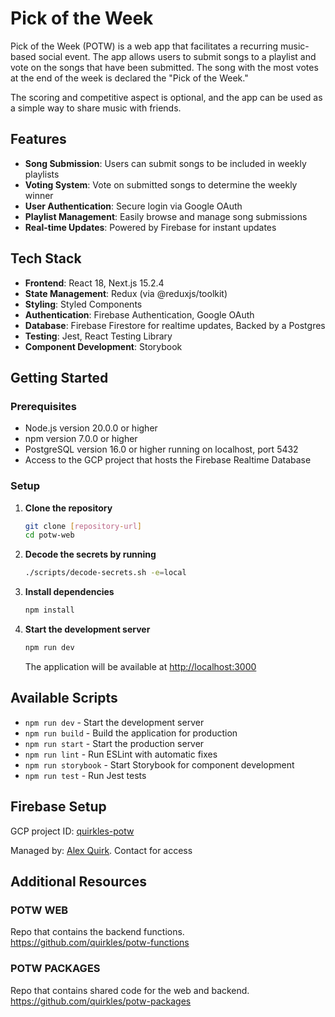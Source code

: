 # Pick of the Week

Pick of the Week (POTW) is a web app that facilitates a recurring music-based social event. The app allows users to submit songs to a playlist and vote on the songs that have been submitted. The song with the most votes at the end of the week is declared the "Pick of the Week."

The scoring and competitive aspect is optional, and the app can be used as a simple way to share music with friends.

## Features

- **Song Submission**: Users can submit songs to be included in weekly playlists
- **Voting System**: Vote on submitted songs to determine the weekly winner
- **User Authentication**: Secure login via Google OAuth
- **Playlist Management**: Easily browse and manage song submissions
- **Real-time Updates**: Powered by Firebase for instant updates

## Tech Stack

- **Frontend**: React 18, Next.js 15.2.4
- **State Management**: Redux (via @reduxjs/toolkit)
- **Styling**: Styled Components
- **Authentication**: Firebase Authentication, Google OAuth
- **Database**: Firebase Firestore for realtime updates, Backed by a Postgres
- **Testing**: Jest, React Testing Library
- **Component Development**: Storybook

## Getting Started

### Prerequisites

- Node.js version 20.0.0 or higher
- npm version 7.0.0 or higher
- PostgreSQL version 16.0 or higher running on localhost, port 5432
- Access to the GCP project that hosts the Firebase Realtime Database

### Setup

1. **Clone the repository**
   ```bash
   git clone [repository-url]
   cd potw-web
   ```

2. **Decode the secrets by running**
   ```bash
   ./scripts/decode-secrets.sh -e=local
   ```

3. **Install dependencies**
   ```bash
   npm install
   ```

4. **Start the development server**
   ```bash
   npm run dev
   ```
   The application will be available at [http://localhost:3000](http://localhost:3000)

## Available Scripts

- `npm run dev` - Start the development server
- `npm run build` - Build the application for production
- `npm run start` - Start the production server
- `npm run lint` - Run ESLint with automatic fixes
- `npm run storybook` - Start Storybook for component development
- `npm run test` - Run Jest tests

## Firebase Setup

GCP project ID: [quirkles-potw](https://console.cloud.google.com/welcome?invt=Abuaqw&project=quirkles-potw)

Managed by: [Alex Quirk](mailto:alex@quirkles.com). Contact for access

## Additional Resources

### POTW WEB
Repo that contains the backend functions.
https://github.com/quirkles/potw-functions

### POTW PACKAGES
Repo that contains shared code for the web and backend.
https://github.com/quirkles/potw-packages
